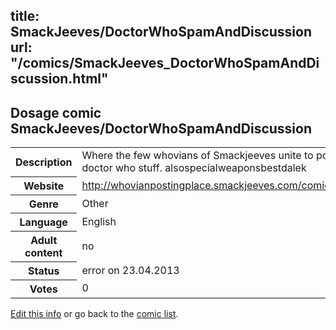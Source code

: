 title: SmackJeeves/DoctorWhoSpamAndDiscussion
url: "/comics/SmackJeeves_DoctorWhoSpamAndDiscussion.html"
---
Dosage comic SmackJeeves/DoctorWhoSpamAndDiscussion
-----------------------------------------

<p id="msg"></p>
<script type="text/javascript">
if (window.location.search === '?edit_info_mail=sent_ok') {
  var elem = document.getElementById("msg");
  elem.innerHTML = 'Edited information sucessfully sent.';
  elem.className = 'ok';
}
</script>
<table class="comicinfo">
<tr>
<th>Description</th><td>Where the few whovians of Smackjeeves unite to post doctor who stuff. alsospecialweaponsbestdalek</td>
</tr>
<tr>
<th>Website</th><td><a href="http://whovianpostingplace.smackjeeves.com/comics/">http://whovianpostingplace.smackjeeves.com/comics/</a></td>
</tr>
<tr>
<th>Genre</th><td>Other</td>
</tr>
<tr>
<th>Language</th><td>English</td>
</tr>
<tr>
<th>Adult content</th><td>no</td>
</tr>
<tr>
<th>Status</th><td>error on 23.04.2013</td>
</tr>
<tr>
<th>Votes</th><td>0</td>
</tr>
</table>

[Edit this info](SmackJeeves_DoctorWhoSpamAndDiscussion_edit.html) or go back to the [comic list](../comic-index.html).
